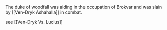 The duke of woodfall was aiding in the occupation of Brokvar and was slain by [[Ven-Dryk Ashahalla]] in combat. 

see [[Ven-Dryk Vs. Lucius]]